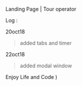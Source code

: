 Landing Page | Tour operator

Log :

20oct18

>added tabs and timer

22oct18

>added modal window

Enjoy Life and Code )
